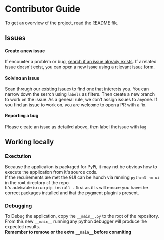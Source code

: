 # Contributor Guide

To get an overview of the project, read the [README](../README.md) file.

## Issues

#### Create a new issue

If encounter a problem or bug, [search if an issue already exists](https://docs.github.com/en/github/searching-for-information-on-github/searching-on-github/searching-issues-and-pull-requests#search-by-the-title-body-or-comments). If a related issue doesn't exist, you can open a new issue using a relevant [issue form](https://github.com/conanpodewitt/vehicle-specification-editor/issues/new).

#### Solving an issue

Scan through our [existing issues](https://github.com/github/docs/issues) to find one that interests you. You can narrow down the search using `labels` as filters. Then create a new branch to work on the issue. As a general rule, we don’t assign issues to anyone. If you find an issue to work on, you are welcome to open a PR with a fix.

#### Reporting a bug

Please create an issue as detailed above, then label the issue with `bug`


## Working locally

### Exectution

Because the application is packaged for PyPi, it may not be obvious how to execute the application from it's source code.   
If the requirements are met the GUI can be launch via running ``python3 -m ui`` in the root directory of the repo \
It's advisable to run ``pip install .`` first as this will ensure you have the correct packages installed and that the pygment plugin is present.


### Debugging

To Debug the application, copy the `__main__.py` to the root of the repository. From this new `__main__` running any python debugger will produce the expected results. \
**Remember to remove or  the extra `__main__` before commiting**

